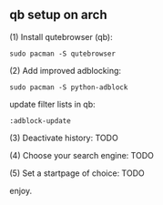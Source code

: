 qb setup on arch
-------------------------

(1) Install qutebrowser (qb):
```
sudo pacman -S qutebrowser
```

(2) Add improved adblocking:
```
sudo pacman -S python-adblock
```

update filter lists in qb:
```
:adblock-update
```

(3) Deactivate history:
TODO

(4) Choose your search engine:
TODO

(5) Set a startpage of choice:
TODO

enjoy.

